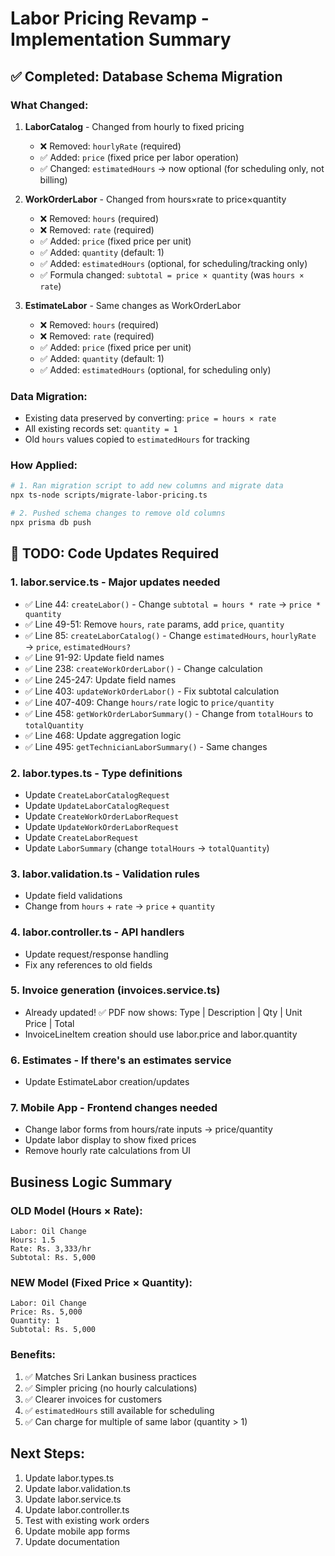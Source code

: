 # Labor Pricing Revamp - Implementation Summary

## ✅ Completed: Database Schema Migration

### What Changed:
1. **LaborCatalog** - Changed from hourly to fixed pricing
   - ❌ Removed: `hourlyRate` (required)
   - ✅ Added: `price` (fixed price per labor operation)
   - ✅ Changed: `estimatedHours` → now optional (for scheduling only, not billing)

2. **WorkOrderLabor** - Changed from hours×rate to price×quantity
   - ❌ Removed: `hours` (required)
   - ❌ Removed: `rate` (required)
   - ✅ Added: `price` (fixed price per unit)
   - ✅ Added: `quantity` (default: 1)
   - ✅ Added: `estimatedHours` (optional, for scheduling/tracking only)
   - ✅ Formula changed: `subtotal = price × quantity` (was `hours × rate`)

3. **EstimateLabor** - Same changes as WorkOrderLabor
   - ❌ Removed: `hours` (required)
   - ❌ Removed: `rate` (required)
   - ✅ Added: `price` (fixed price per unit)
   - ✅ Added: `quantity` (default: 1)
   - ✅ Added: `estimatedHours` (optional, for scheduling only)

### Data Migration:
- Existing data preserved by converting: `price = hours × rate`
- All existing records set: `quantity = 1`
- Old `hours` values copied to `estimatedHours` for tracking

### How Applied:
```bash
# 1. Ran migration script to add new columns and migrate data
npx ts-node scripts/migrate-labor-pricing.ts

# 2. Pushed schema changes to remove old columns
npx prisma db push
```

## 🔧 TODO: Code Updates Required

### 1. **labor.service.ts** - Major updates needed
   - ✅ Line 44: `createLabor()` - Change `subtotal = hours * rate` → `price * quantity`
   - ✅ Line 49-51: Remove `hours`, `rate` params, add `price`, `quantity`
   - ✅ Line 85: `createLaborCatalog()` - Change `estimatedHours`, `hourlyRate` → `price`, `estimatedHours?`
   - ✅ Line 91-92: Update field names
   - ✅ Line 238: `createWorkOrderLabor()` - Change calculation
   - ✅ Line 245-247: Update field names
   - ✅ Line 403: `updateWorkOrderLabor()` - Fix subtotal calculation
   - ✅ Line 407-409: Change `hours/rate` logic to `price/quantity`
   - ✅ Line 458: `getWorkOrderLaborSummary()` - Change from `totalHours` to `totalQuantity`
   - ✅ Line 468: Update aggregation logic
   - ✅ Line 495: `getTechnicianLaborSummary()` - Same changes

### 2. **labor.types.ts** - Type definitions
   - Update `CreateLaborCatalogRequest`
   - Update `UpdateLaborCatalogRequest`
   - Update `CreateWorkOrderLaborRequest`
   - Update `UpdateWorkOrderLaborRequest`
   - Update `CreateLaborRequest`
   - Update `LaborSummary` (change `totalHours` → `totalQuantity`)

### 3. **labor.validation.ts** - Validation rules
   - Update field validations
   - Change from `hours` + `rate` → `price` + `quantity`

### 4. **labor.controller.ts** - API handlers
   - Update request/response handling
   - Fix any references to old fields

### 5. **Invoice generation** (invoices.service.ts)
   - Already updated! ✅ PDF now shows: Type | Description | Qty | Unit Price | Total
   - InvoiceLineItem creation should use labor.price and labor.quantity

### 6. **Estimates** - If there's an estimates service
   - Update EstimateLabor creation/updates

### 7. **Mobile App** - Frontend changes needed
   - Change labor forms from hours/rate inputs → price/quantity
   - Update labor display to show fixed prices
   - Remove hourly rate calculations from UI

## Business Logic Summary

### OLD Model (Hours × Rate):
```
Labor: Oil Change
Hours: 1.5
Rate: Rs. 3,333/hr
Subtotal: Rs. 5,000
```

### NEW Model (Fixed Price × Quantity):
```
Labor: Oil Change
Price: Rs. 5,000
Quantity: 1
Subtotal: Rs. 5,000
```

### Benefits:
1. ✅ Matches Sri Lankan business practices
2. ✅ Simpler pricing (no hourly calculations)
3. ✅ Clearer invoices for customers
4. ✅ `estimatedHours` still available for scheduling
5. ✅ Can charge for multiple of same labor (quantity > 1)

## Next Steps:
1. Update labor.types.ts
2. Update labor.validation.ts
3. Update labor.service.ts
4. Update labor.controller.ts
5. Test with existing work orders
6. Update mobile app forms
7. Update documentation
